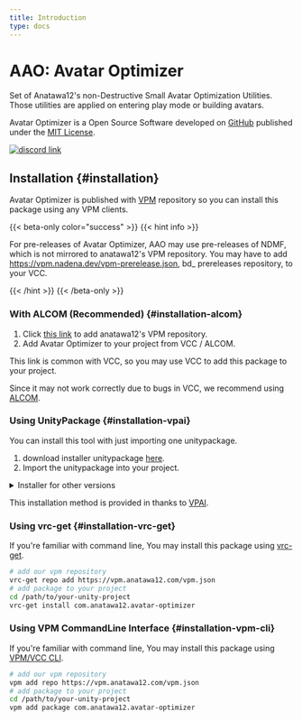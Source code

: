 ```yaml
---
title: Introduction
type: docs
---
```


# AAO: Avatar Optimizer

Set of Anatawa12's non-Destructive Small Avatar Optimization Utilities.
Those utilities are applied on entering play mode or building avatars.

Avatar Optimizer is a Open Source Software developed on [GitHub] published under the [MIT License].

[![discord link][shields-discord]][ndmf-discord]

[GitHub]: https://github.com/anatawa12/AvatarOptimizer
[MIT License]: https://github.com/anatawa12/AvatarOptimizer/blob/HEAD/LICENSE
[shields-discord]: https://img.shields.io/badge/chat_on-NDMF_Discord-5865F2?logo=discord&logoColor=white

[ndmf-discord]: https://discord.gg/dV4cVpewmM

## Installation {#installation}

Avatar Optimizer is published with [VPM][vpm] repository so you can install this package using any VPM clients.

{{< beta-only color="success" >}}
{{< hint info >}}

For pre-releases of Avatar Optimizer, AAO may use pre-releases of NDMF, which is not mirrored to anatawa12's VPM repository.
You may have to add <https://vpm.nadena.dev/vpm-prerelease.json>, bd_ prereleases repository, to your VCC.

{{< /hint >}}
{{< /beta-only >}}

<div id="installation-vcc"></div> <!-- compatibility with older docs -->

### With ALCOM (Recommended) {#installation-alcom}

1. Click [this link][VCC-add-repo-link] to add anatawa12's VPM repository.
2. Add Avatar Optimizer to your project from VCC / ALCOM.

This link is common with VCC, so you may use VCC to add this package to your project.

Since it may not work correctly due to bugs in VCC, we recommend using [ALCOM].

### Using UnityPackage {#installation-vpai}

You can install this tool with just importing one unitypackage.

1. download installer unitypackage [here][installer unitypackage 1.x.x].
2. Import the unitypackage into your project.

<details>
<summary>Installer for other versions</summary>

- [0.1.x][installer unitypackage 0.1.x]
- [0.2.x][installer unitypackage 0.2.x]
- [0.3.x][installer unitypackage 0.3.x]
- [0.4.x][installer unitypackage 0.4.x]
- [x.x.x including beta releases][installer unitypackage x.x beta]

</details>

This installation method is provided in thanks to [VPAI].

### Using vrc-get {#installation-vrc-get}

If you're familiar with command line, You may install this package using [vrc-get][vrc-get].

```bash
# add our vpm repository
vrc-get repo add https://vpm.anatawa12.com/vpm.json
# add package to your project
cd /path/to/your-unity-project
vrc-get install com.anatawa12.avatar-optimizer
```

### Using VPM CommandLine Interface {#installation-vpm-cli}

If you're familiar with command line, You may install this package using [VPM/VCC CLI][vcc-cli].

```bash
# add our vpm repository
vpm add repo https://vpm.anatawa12.com/vpm.json
# add package to your project
cd /path/to/your-unity-project
vpm add package com.anatawa12.avatar-optimizer
```

[ALCOM]: https://vrc-get.anatawa12.com/alcom/
[VPAI]: https://github.com/anatawa12/VPMPackageAutoInstaller
[vpm]: https://vcc.docs.vrchat.com/vpm/
[vcc-cli]: https://vcc.docs.vrchat.com/vpm/cli
[vrc-get]: https://github.com/anatawa12/vrc-get
[VCC-add-repo-link]: https://vpm.anatawa12.com/add-repo

[installer unitypackage 1.x.x]: https://api.anatawa12.com/create-vpai/?name=AvatarOptimizer-{}-installer.unitypackage&repo=https://vpm.anatawa12.com/vpm.json&package=com.anatawa12.avatar-optimizer&version=1.x.x
[installer unitypackage 0.4.x]: https://api.anatawa12.com/create-vpai/?name=AvatarOptimizer-{}-installer.unitypackage&repo=https://vpm.anatawa12.com/vpm.json&package=com.anatawa12.avatar-optimizer&version=0.4.x
[installer unitypackage 0.3.x]: https://api.anatawa12.com/create-vpai/?name=AvatarOptimizer-{}-installer.unitypackage&repo=https://vpm.anatawa12.com/vpm.json&package=com.anatawa12.avatar-optimizer&version=0.3.x
[installer unitypackage 0.2.x]: https://api.anatawa12.com/create-vpai/?name=AvatarOptimizer-{}-installer.unitypackage&repo=https://vpm.anatawa12.com/vpm.json&package=com.anatawa12.avatar-optimizer&version=0.2.x
[installer unitypackage 0.1.x]: https://api.anatawa12.com/create-vpai/?name=AvatarOptimizer-{}-installer.unitypackage&repo=https://vpm.anatawa12.com/vpm.json&package=com.anatawa12.avatar-optimizer&version=0.1.x
[installer unitypackage x.x beta]: https://api.anatawa12.com/create-vpai/?name=AvatarOptimizer-{}-beta-installer.unitypackage&repo=https://vpm.anatawa12.com/vpm.json&package=com.anatawa12.avatar-optimizer&version=x.x.x&prerelease
